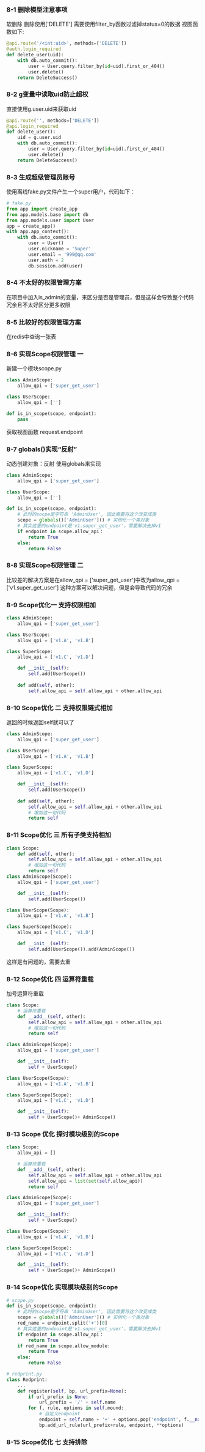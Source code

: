 ### 8-1 删除模型注意事项
软删除
删除使用['DELETE']
需要使用filter_by函数过滤掉status=0的数据
视图函数如下:
```python
@api.route('/<int:uid>', methods=['DELETE'])
@auth.login_required
def delete_user(uid):
    with db.auto_commit():
        user = User.query.filter_by(id=uid).first_or_404()
        user.delete()
    return DeleteSuccess()
```

### 8-2 g变量中读取uid防止超权
直接使用g.user.uid来获取uid
```python
@api.route('', methods=['DELETE'])
@api.login_required
def delete_user():
    uid = g.user.uid
    with db.auto_commit():
        user = User.query.filter_by(id=uid).first_or_404()
        user.delete()
    return DeleteSuccess()
```

### 8-3 生成超级管理员账号
使用离线fake.py文件产生一个super用户，代码如下：
```python
# fake.py
from app import create_app
from app.models.base import db
from app.models.user import User
app = create_app()
with app.app_context():
    with db.auto_commit():
        user = User()
        user.nickname = 'Super'
        user.email = '999@qq.com'
        user.auth = 2
        db.session.add(user)
```

### 8-4 不太好的权限管理方案
在项目中加入is_admin的变量，来区分是否是管理员，但是这样会导致整个代码冗余且不太好区分更多权限

### 8-5 比较好的权限管理方案
在redis中查询一张表

### 8-6 实现Scope权限管理 一 
新建一个模块scope.py
```python
class AdminScope:
    allow_qpi = ['super_get_user']

class UserScope:
    allow_qpi = ['']

def is_in_scope(scope, endpoint):
    pass
```

获取视图函数 request.endpoint


### 8-7 globals()实现“反射”
动态创建对象：反射
使用globals来实现
```python
class AdminScope:
    allow_qpi = ['super_get_user']

class UserScope:
    allow_qpi = ['']

def is_in_scope(scope, endpoint):
    # 此时的socpe是字符串 'AdminUser', 因此需要将这个改变成类
    scope = globals()['AdminUser']() # 实例化一个类对象
    # 其实这里的endpoint是'v1.super_get_user'，需要解决去掉v1
    if endpoint in scope.allow_api：
        return True
    else:
        return False
```


### 8-8 实现Scope权限管理 二
比较差的解决方案是在allow_qpi = ['super_get_user']中改为allow_qpi = ['v1.super_get_user']
这种方案可以解决问题，但是会导致代码的冗余

### 8-9 Scope优化一 支持权限相加
```python
class AdminScope:
    allow_qpi = ['super_get_user']

class UserScope:
    allow_qpi = ['v1.A', 'v1.B']

class SuperScope:
    allow_api = ['v1.C', 'v1.D']

    def __init__(self):
        self.add(UserScope())
    
    def add(self, other):
        self.allow_api = self.allow_api + other.allow_api
```

### 8-10 Scope优化 二 支持权限链式相加
返回的时候返回self就可以了
```python
class AdminScope:
    allow_qpi = ['super_get_user']

class UserScope:
    allow_qpi = ['v1.A', 'v1.B']

class SuperScope:
    allow_api = ['v1.C', 'v1.D']

    def __init__(self):
        self.add(UserScope())
    
    def add(self, other):
        self.allow_api = self.allow_api + other.allow_api
        # 增加这一句代码
        return self
```

### 8-11 Scope优化 三 所有子类支持相加 
```python
class Scope:
    def add(self, other):
        self.allow_api = self.allow_api + other.allow_api
        # 增加这一句代码
        return self
class AdminScope(Scope):
    allow_qpi = ['super_get_user']

    def __init__(self):
        self.add(UserScope())

class UserScope(Scope):
    allow_qpi = ['v1.A', 'v1.B']

class SuperScope(Scope):
    allow_api = ['v1.C', 'v1.D']

    def __init__(self):
        self.add(UserScope()).add(AdminScope())
```
这样是有问题的，需要去重

### 8-12 Scope优化 四 运算符重载
加号运算符重载
```python
class Scope:
    # 运算符重载
    def __add__(self, other):
        self.allow_api = self.allow_api + other.allow_api
        # 增加这一句代码
        return self

class AdminScope(Scope):
    allow_qpi = ['super_get_user']

    def __init__(self):
        self + UserScope()

class UserScope(Scope):
    allow_qpi = ['v1.A', 'v1.B']

class SuperScope(Scope):
    allow_api = ['v1.C', 'v1.D']

    def __init__(self):
        self + UserScope()+ AdminScope()
```

### 8-13 Scope 优化 探讨模块级别的Scope
```python
class Scope:
    allow_api = []

    # 运算符重载
    def __add__(self, other):
        self.allow_api = self.allow_api + other.allow_api
        self.allow_api = list(set(self.allow_api))
        return self

class AdminScope(Scope):
    allow_qpi = ['super_get_user']

    def __init__(self):
        self + UserScope()

class UserScope(Scope):
    allow_qpi = ['v1.A', 'v1.B']

class SuperScope(Scope):
    allow_api = ['v1.C', 'v1.D']

    def __init__(self):
        self + UserScope()+ AdminScope()
```
### 8-14 Scope优化 实现模块级别的Scope
```python
# scope.py
def is_in_scope(scope, endpoint):
    # 此时的socpe是字符串 'AdminUser', 因此需要将这个改变成类
    scope = globals()['AdminUser']() # 实例化一个类对象
    red_name = endpoint.split('+')[0]
    # 其实这里的endpoint是'v1.super_get_user'，需要解决去掉v1
    if endpoint in scope.allow_api：
        return True
    if red_name in scope.allow_module:
        return True
    else:
        return False
```
```python
# redprint.py
class Redprint:
    ...
    def register(self, bp, url_prefix=None):
        if url_prefix is None:
            url_prefix = '/' + self.name
        for f, rule, options in self.mound:
            # 自定义endpoint
            endpoint = self.name + '+' + options.pop('endpoint', f.__name__)
            bp.add_url_rule(url_prefix+rule, endpoint, **options)
```

### 8-15 Scope优化 七 支持排除




